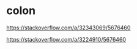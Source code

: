 
# colon #

https://stackoverflow.com/a/32343069/5676460

https://stackoverflow.com/a/3224910/5676460
